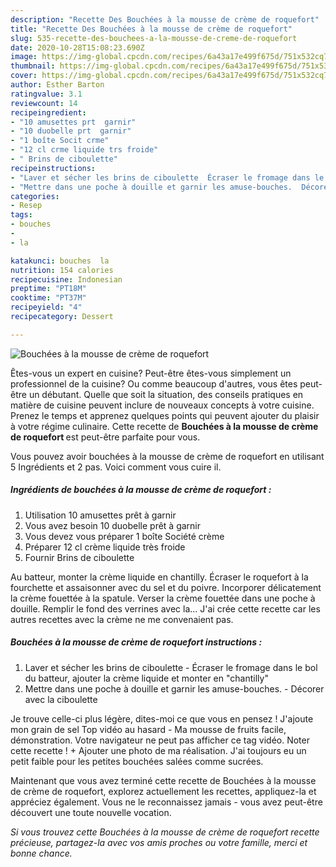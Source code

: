 ```yaml
---
description: "Recette Des Bouchées à la mousse de crème de roquefort"
title: "Recette Des Bouchées à la mousse de crème de roquefort"
slug: 535-recette-des-bouchees-a-la-mousse-de-creme-de-roquefort
date: 2020-10-28T15:08:23.690Z
image: https://img-global.cpcdn.com/recipes/6a43a17e499f675d/751x532cq70/bouchees-a-la-mousse-de-creme-de-roquefort-photo-principale-de-la-recette.jpg
thumbnail: https://img-global.cpcdn.com/recipes/6a43a17e499f675d/751x532cq70/bouchees-a-la-mousse-de-creme-de-roquefort-photo-principale-de-la-recette.jpg
cover: https://img-global.cpcdn.com/recipes/6a43a17e499f675d/751x532cq70/bouchees-a-la-mousse-de-creme-de-roquefort-photo-principale-de-la-recette.jpg
author: Esther Barton
ratingvalue: 3.1
reviewcount: 14
recipeingredient:
- "10 amusettes prt  garnir"
- "10 duobelle prt  garnir"
- "1 boîte Socit crme"
- "12 cl crme liquide trs froide"
- " Brins de ciboulette"
recipeinstructions:
- "Laver et sécher les brins de ciboulette  Écraser le fromage dans le bol du batteur, ajouter la crème liquide et monter en &#34;chantilly&#34;"
- "Mettre dans une poche à douille et garnir les amuse-bouches.  Décorer avec la ciboulette"
categories:
- Resep
tags:
- bouches
- 
- la

katakunci: bouches  la 
nutrition: 154 calories
recipecuisine: Indonesian
preptime: "PT18M"
cooktime: "PT37M"
recipeyield: "4"
recipecategory: Dessert

---
```



![Bouchées à la mousse de crème de roquefort](https://img-global.cpcdn.com/recipes/6a43a17e499f675d/751x532cq70/bouchees-a-la-mousse-de-creme-de-roquefort-photo-principale-de-la-recette.jpg)

Êtes-vous un expert en cuisine? Peut-être êtes-vous simplement un professionnel de la cuisine? Ou comme beaucoup d'autres, vous êtes peut-être un débutant. Quelle que soit la situation, des conseils pratiques en matière de cuisine peuvent inclure de nouveaux concepts à votre cuisine. Prenez le temps et apprenez quelques points qui peuvent ajouter du plaisir à votre régime culinaire. Cette recette de <strong> Bouchées à la mousse de crème de roquefort </strong> est peut-être parfaite pour vous.

<!--inarticleads1-->

Vous pouvez avoir bouchées à la mousse de crème de roquefort en utilisant 5 Ingrédients et 2 pas. Voici comment vous cuire il.

##### Ingrédients de bouchées à la mousse de crème de roquefort :

1. Utilisation 10 amusettes prêt à garnir
1. Vous avez besoin 10 duobelle prêt à garnir
1. Vous devez vous préparer 1 boîte Société crème
1. Préparer 12 cl crème liquide très froide
1. Fournir  Brins de ciboulette


Au batteur, monter la crème liquide en chantilly. Écraser le roquefort à la fourchette et assaisonner avec du sel et du poivre. Incorporer délicatement la crème fouettée à la spatule. Verser la crème fouettée dans une poche à douille. Remplir le fond des verrines avec la… J&#39;ai crée cette recette car les autres recettes avec la crème ne me convenaient pas. 

<!--inarticleads2-->

##### Bouchées à la mousse de crème de roquefort instructions :

1. Laver et sécher les brins de ciboulette  - Écraser le fromage dans le bol du batteur, ajouter la crème liquide et monter en &#34;chantilly&#34;
1. Mettre dans une poche à douille et garnir les amuse-bouches.  - Décorer avec la ciboulette


Je trouve celle-ci plus légère, dites-moi ce que vous en pensez ! J&#39;ajoute mon grain de sel Top vidéo au hasard - Ma mousse de fruits facile, démonstration. Votre navigateur ne peut pas afficher ce tag vidéo. Noter cette recette ! + Ajouter une photo de ma réalisation. J&#39;ai toujours eu un petit faible pour les petites bouchées salées comme sucrées. 

<!--inarticleads1-->

<p>
Maintenant que vous avez terminé cette recette de Bouchées à la mousse de crème de roquefort, explorez actuellement les recettes, appliquez-la et appréciez également. Vous ne le reconnaissez jamais - vous avez peut-être découvert une toute nouvelle vocation.
</p>

<p>
<i>Si vous trouvez cette Bouchées à la mousse de crème de roquefort recette précieuse, partagez-la avec vos amis proches ou votre famille, merci et bonne chance.</i>
</p>
